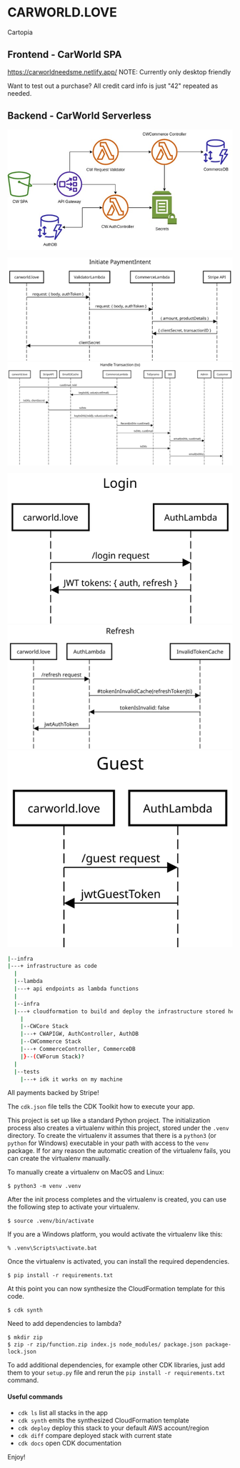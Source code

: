 # CARWORLD.LOVE
Cartopia

## Frontend - CarWorld SPA
https://carworldneedsme.netlify.app/
NOTE: Currently only desktop friendly

Want to test out a purchase?
All credit card info is just "42" repeated as needed.

## Backend - CarWorld Serverless
![CarWorld System Diagram](https://github.com/matthewmsaucedo/CarWorld/blob/main/backend/diagrams/CarWorldSystemDesign.jpg?raw=true)

![CarWorld Initiate PaymentIntent Flow](https://github.com/matthewmsaucedo/CarWorld/blob/main/backend/diagrams/init_payment_intent.svg?raw=true)
![CarWorld Handle Completed Transaction Flow](https://github.com/matthewmsaucedo/CarWorld/blob/main/backend/diagrams/CarWorldTransactionHandling.svg?raw=true)

![CarWorld Login Flow](https://github.com/matthewmsaucedo/CarWorld/blob/main/backend/diagrams/login.svg?raw=true)
![CarWorld Refresh Flow](https://github.com/matthewmsaucedo/CarWorld/blob/main/backend/diagrams/refresh.svg?raw=true)
![CarWorld Guest Flow](https://github.com/matthewmsaucedo/CarWorld/blob/main/backend/diagrams/guest.svg?raw=true)
``` sh
|--infra
|---+ infrastructure as code
  |
  |--lambda
  |---+ api endpoints as lambda functions
  |
  |--infra
  |---+ cloudformation to build and deploy the infrastructure stored here
    |
    |--CWCore Stack
    |---+ CWAPIGW, AuthController, AuthDB
    |--CWCommerce Stack
    |---+ CommerceController, CommerceDB
    |}--(CWForum Stack)?
  |
  |--tests
    |---+ idk it works on my machine
```

All payments backed by Stripe!

The `cdk.json` file tells the CDK Toolkit how to execute your app.

This project is set up like a standard Python project.  The initialization
process also creates a virtualenv within this project, stored under the `.venv`
directory.  To create the virtualenv it assumes that there is a `python3`
(or `python` for Windows) executable in your path with access to the `venv`
package. If for any reason the automatic creation of the virtualenv fails,
you can create the virtualenv manually.

To manually create a virtualenv on MacOS and Linux:

```
$ python3 -m venv .venv
```

After the init process completes and the virtualenv is created, you can use the following
step to activate your virtualenv.

```
$ source .venv/bin/activate
```

If you are a Windows platform, you would activate the virtualenv like this:

```
% .venv\Scripts\activate.bat
```

Once the virtualenv is activated, you can install the required dependencies.

```
$ pip install -r requirements.txt
```

At this point you can now synthesize the CloudFormation template for this code.

```
$ cdk synth
```

Need to add dependencies to lambda?

```
$ mkdir zip
$ zip -r zip/function.zip index.js node_modules/ package.json package-lock.json
```

To add additional dependencies, for example other CDK libraries, just add
them to your `setup.py` file and rerun the `pip install -r requirements.txt`
command.

#### Useful commands

 * `cdk ls`          list all stacks in the app
 * `cdk synth`       emits the synthesized CloudFormation template
 * `cdk deploy`      deploy this stack to your default AWS account/region
 * `cdk diff`        compare deployed stack with current state
 * `cdk docs`        open CDK documentation

Enjoy!

